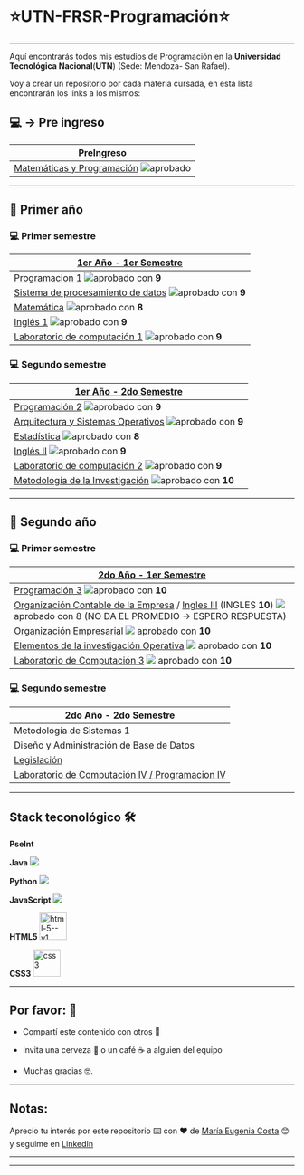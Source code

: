 # :star:UTN-FRSR-Programación:star:

---

Aquí encontrarás todos mis estudios de Programación en la **Universidad Tecnológica Nacional**(**UTN**) (Sede: Mendoza- San Rafael).

Voy a crear un repositorio por cada materia cursada, en esta lista encontrarán los links a los mismos:

## :computer: -> Pre ingreso

| PreIngreso |
| -----------|
| [Matemáticas y Programación](https://github.com/eugenia1984/UTNFRSR-ingreso)  <img src="https://img.icons8.com/emoji/30/null/party-popper.png"/>aprobado|

---

## :book: Primer año

### :computer: Primer semestre

| [**1er Año - 1er Semestre**](https://github.com/eugenia1984/UTN-FRSR-Programacion/tree/main/01_year/01_semester) |
| ---------------------- |
| [Programacion 1](https://github.com/eugenia1984/UTN-FRSR-Programacion/tree/main/01_year/01_semester/prograamcion1)  <img src="https://img.icons8.com/emoji/30/null/party-popper.png"/>aprobado con **9** |
| [Sistema de procesamiento de datos](https://github.com/eugenia1984/UTN-FRSR-Programacion/tree/main/01_year/01_semester/sdpd)  <img src="https://img.icons8.com/emoji/30/null/party-popper.png"/>aprobado con **9** |
| [Matemática](https://github.com/eugenia1984/UTN-FRSR-Programacion/tree/main/01_year/01_semester/matematica1)  <img src="https://img.icons8.com/emoji/30/null/party-popper.png"/>aprobado con **8** |
| [Inglés 1](https://github.com/eugenia1984/UTN-FRSR-Programacion/tree/main/01_year/01_semester/ingles)  <img src="https://img.icons8.com/emoji/30/null/party-popper.png"/>aprobado con **9** |
| [Laboratorio de computación 1](https://github.com/eugenia1984/UTN-FRSR-Programacion/tree/main/01_year/01_semester/laboratorio1)  <img src="https://img.icons8.com/emoji/30/null/party-popper.png"/>aprobado con **9** |

### :computer: Segundo semestre

| [**1er Año - 2do Semestre**](https://github.com/eugenia1984/UTN-FRSR-Programacion-1year-2semester) |
| ---------------------- |
| [Programación 2](https://github.com/eugenia1984/UTN-FRSR-Programacion-1year-2semester/tree/main/programacion2)  <img src="https://img.icons8.com/emoji/30/null/party-popper.png"/>aprobado con **9** |
| [Arquitectura y Sistemas Operativos](https://github.com/eugenia1984/UTN-FRSR-Programacion-1year-2semester/tree/main/arquitectura_sistemas_operativos)  <img src="https://img.icons8.com/emoji/30/null/party-popper.png"/>aprobado con **9** |
| [Estadística](https://github.com/eugenia1984/UTN-FRSR-Programacion-1year-2semester/tree/main/estadistica)  <img src="https://img.icons8.com/emoji/30/null/party-popper.png"/>aprobado con **8** |
| [Inglés II](https://github.com/eugenia1984/UTN-FRSR-Programacion-1year-2semester/tree/main/ingles2)  <img src="https://img.icons8.com/emoji/30/null/party-popper.png"/>aprobado con **9** |
| [Laboratorio de computación 2](https://github.com/eugenia1984/UTN-FRSR-Programacion-1year-2semester/tree/main/laboratorio2)  <img src="https://img.icons8.com/emoji/30/null/party-popper.png"/>aprobado con **9** |
| [Metodología de la Investigación](https://github.com/eugenia1984/UTN-FRSR-Programacion-1year-2semester/tree/main/metodologia_investigacion)  <img src="https://img.icons8.com/emoji/30/null/party-popper.png"/>aprobado con **10** |

---

## :book: Segundo año


### :computer: Primer semestre

| [**2do Año - 1er Semestre**](https://github.com/eugenia1984/UTN-FRSR-Programacion/tree/main/2do_anio_1er_semestre) |
| ---------------------- |
| [Programación 3](https://github.com/eugenia1984/UTN-FRSR-Programacion/tree/main/2do_anio_1er_semestre/programacion_3) <img src="https://img.icons8.com/emoji/30/null/party-popper.png"/>aprobado con **10** |
| [Organización Contable de la Empresa](https://github.com/eugenia1984/UTN-FRSR-Programacion/tree/main/2do_anio_1er_semestre/organizacion_contable) / [Ingles III](https://github.com/eugenia1984/UTN-FRSR-Programacion/tree/main/2do_anio_1er_semestre/ingles_3) (INGLES **10**) <img src="https://img.icons8.com/emoji/30/null/party-popper.png"/>aprobado con 8 (NO DA EL PROMEDIO -> ESPERO RESPUESTA)|
| [Organización Empresarial](https://github.com/eugenia1984/UTN-FRSR-Programacion/tree/main/2do_anio_1er_semestre/organizacion_empresarial) <img src="https://img.icons8.com/emoji/30/null/party-popper.png"/> aprobado con **10** |
| [Elementos de la investigación Operativa](https://github.com/eugenia1984/UTN-FRSR-Programacion/tree/main/2do_anio_1er_semestre/elementos_de_la_investigacion_operativa) <img src="https://img.icons8.com/emoji/30/null/party-popper.png"/> aprobado con **10** |
| [Laboratorio de Computación 3](https://github.com/eugenia1984/UTN-FRSR-Programacion/tree/main/2do_anio_1er_semestre/laboratorioIII) <img src="https://img.icons8.com/emoji/30/null/party-popper.png"/> aprobado con **10** |


### :computer: Segundo semestre

| 2do Año - 2do Semestre |
| ---------------------- |
| Metodología de Sistemas 1 |
| Diseño y Administración de Base de Datos |
| [Legislación](https://github.com/eugenia1984/UTN-FRSR-Programacion/tree/main/2do_anio_2do_sem/legislacion) |
| [Laboratorio de Computación IV / Programacion IV](https://github.com/eugenia1984/UTN-FRSR-Programacion/tree/main/2do_anio_2do_sem/laboratorio_programacion) |

---

## Stack teconológico 🛠️

**PseInt**

**Java** <img src="https://img.icons8.com/color/48/000000/java-coffee-cup-logo--v1.png"/>

**Python** <img src="https://img.icons8.com/color/48/000000/python--v1.png"/>

**JavaScript** <img src="https://img.icons8.com/fluency/48/null/javascript.png"/>

**HTML5** <img width="48" height="48" src="https://img.icons8.com/color/48/html-5--v1.png" alt="html-5--v1"/>

**CSS3** <img width="48" height="48" src="https://img.icons8.com/color/48/css3.png" alt="css3"/>

---


## Por favor: 🎁

- Compartí este contenido con otros 📢

- Invita una cerveza 🍺 o un café ☕ a alguien del equipo

- Muchas gracias 🤓.


---

## Notas: 

Aprecio tu interés por este repositorio ⌨️ con ❤️ de [María Eugenia Costa](https://github.com/eugenia1984)  😊 y seguime en [LinkedIn](https://www.linkedin.com/in/maríaeugeniacosta/)

---
---





